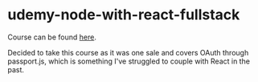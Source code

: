 # udemy-node-with-react-fullstack
Course can be found [here](https://www.udemy.com/course/node-with-react-fullstack-web-development/).

Decided to take this course as it was one sale and covers OAuth through passport.js, which is something I've struggled to couple with React in the past.
